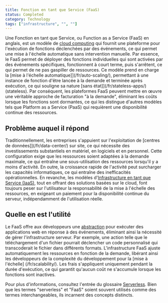 ```yaml
---
title: Fonction en tant que Service (FaaS)
status: Completed
category: Technology
tags: ["infrastructure", "", ""]
---
```


Une Fonction en tant que Service, ou Function as a Service (FaaS) en anglais, est un modèle de [cloud computing](/fr/cloud-computing/) qui fournit une plateforme pour l'exécution de fonctions déclenchées par des événements, ce qui permet une mise à l'échelle automatique sans intervention manuelle.
Par essence, le FaaS permet de déployer des fonctions individuelles qui sont activées par des événements spécifiques, fonctionnent à court terme, puis s'arrêtent, ce qui permet de ne pas gaspiller de ressources.
Ce modèle prend en charge la [mise à l'échelle automatique]](/fr/auto-scaling/), permettant à une instance de fonction d'être lancée à la demande et terminée après exécution, ce qui souligne sa nature [sans état]](/fr/stateless-apps/) (stateless).
Par conséquent, les plateformes FaaS peuvent mettre en œuvre une véritable approche de facturation "à la demande", éliminant les coûts lorsque les fonctions sont dormantes, ce qui les distingue d'autres modèles tels que Platform as a Service (PaaS) qui requièrent une disponibilité continue des ressources.

## Problème auquel il répond

Traditionnellement, les entreprises s'appuient sur l'exploitation de [centres de données]](/fr/data-center/) sur site, ce qui nécessite des investissements substantiels en matériel, en logiciels et en personnel.
Cette configuration exige que les ressources soient adaptées à la demande maximale, ce qui entraîne une sous-utilisation des ressources lorsqu'il y a moins d'activité.
En outre, la croissance rapide de l'activité peut surcharger les capacités informatiques, ce qui entraîne des inefficacités opérationnelles.
En revanche, les modèles d'[Infrastructure en tant que Service (IaaS)](/fr/infrastructure-as-a-service/), tout en offrant des solutions basées sur le cloud, font toujours peser sur l'utilisateur la responsabilité de la mise à l'échelle des ressources, en exigeant un paiement pour la disponibilité continue du serveur, indépendamment de l'utilisation réelle.

## Quelle en est l'utilité

Le FaaS offre aux développeurs une [abstraction](/fr/abstraction/) pour exécuter des applications web en réponse à des événements, éliminant ainsi la nécessité de gérer l'infrastructure serveur.
Par exemple, une action telle que le téléchargement d'un fichier pourrait déclencher un code personnalisé qui transcoderait le fichier dans différents formats.
L'infrastructure FaaS ajuste automatiquement les ressources en fonction de la demande, libérant ainsi les développeurs de la complexité du développement pour la [mise à l'échelle] (/fr/scalability/).
Les frais s'appliquent uniquement pendant la durée d'exécution, ce qui garantit qu'aucun coût ne s'accumule lorsque les fonctions sont inactives.

Pour plus d'informations, consultez l'entrée du glossaire [Serverless](/fr/serverless/).
Bien que les termes "serverless" et "FaaS" soient souvent utilisés comme des termes interchangeables, ils incarnent des concepts distincts.
